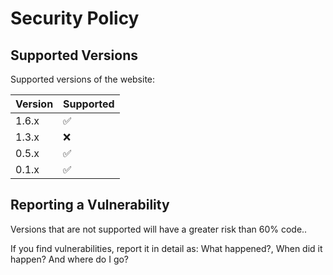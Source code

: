 # Security Policy

## Supported Versions

Supported versions of the website:

| Version | Supported          |
| ------- | ------------------ |
| 1.6.x   | :white_check_mark: |
| 1.3.x   | :x:                |
| 0.5.x   | :white_check_mark: |
| 0.1.x   | :white_check_mark: |

## Reporting a Vulnerability

Versions that are not supported will have a greater risk than 60% code..

If you find vulnerabilities, report it in detail as: What happened?, When did it happen? And where do I go?
